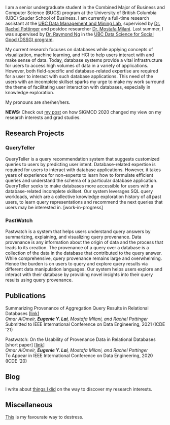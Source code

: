 I am a senior undergraduate student in the Combined Major of Business and Computer Science (BUCS) program at the University of British Columbia (UBC) Sauder School of Business. I am currently a full-time research assistant at the [UBC Data Management and Mining Lab], supervised by [Dr. Rachel Pottinger] and postdoc researcher [Dr. Mostafa Milani]. Last summer, I was supervised by [Dr. Raymond Ng] in the [UBC Data Science for Social Good (DSSG) program].

My current research focuses on databases while applying concepts of visualization, machine learning, and HCI to help users interact with and make sense of data. Today, database systems provide a vital infrastructure for users to access high volumes of data in a variety of applications. However, both field-specific and database-related expertise are required for a user to interact with such database applications. This need of the users with an incomplete skillset sparks my urge to make my work surround the theme of facilitating user interaction with databases, especially in knowledge exploration.

My pronouns are she/her/hers.

**NEWS:** Check out [my post](posts/sigmod-takeaways.html) on how SIGMOD 2020 changed my view on my research interests and grad studies.

[UBC Data Management and Mining Lab]: https://www.cs.ubc.ca/labs/db/home.php
[Dr. Rachel Pottinger]: https://www.cs.ubc.ca/~rap/
[Dr. Mostafa Milani]: https://www.cs.ubc.ca/~mkmilani/
[Dr. Raymond Ng]: https://www.cs.ubc.ca/~rng/
[UBC Data Science for Social Good (DSSG) program]: https://dsi.ubc.ca/data-science-social-good-2019

## Research Projects

### QueryTeller

QueryTeller is a query recommendation system that suggests customized queries to users by predicting user intent. Database-related expertise is required for users to interact with database applications. However, it takes years of experience for non-experts to learn how to formulate efficient queries and understand the schema of a particular database application. QueryTeller seeks to make databases more accessible for users with a database-related incomplete skillset. Our system leverages SQL query workloads, which are a collective knowledge exploration history of all past users, to learn query representations and recommend the next queries that users may be interested in. [work-in-progress]

### PastWatch

Pastwatch is a system that helps users understand query answers by summarizing, explaining, and visualizing query provenance. Data provenance is any information about the origin of data and the process that leads to its creation. The provenance of a query over a database is a collection of the data in the database that contributed to the query answer. While comprehensive, query provenance remains large and overwhelming. Hence the burden is on users to query and explore query results via different data manipulation languages. Our system helps users explore and interact with their database by providing novel insights into their query results using query provenance.

## Publications

Summarizing Provenance of Aggregation Query Results in Relational Databases \[[link](https://www.cs.ubc.ca/~mkmilani/report.pdf)\]  
*Omar AlOmeir, <strong>Eugenie Y. Lai</strong>, Mostafa Milani, and Rachel Pottinger*  
Submitted to IEEE International Conference on Data Engineering, 2021 (ICDE '21)

Pastwatch: On the Usability of Provenance Data in Relational Databases [short paper] \[[link](https://www.cs.ubc.ca/~mkmilani/pastwatch.pdf)\]  
*Omar AlOmeir, <strong>Eugenie Y. Lai</strong>, Mostafa Milani, and Rachel Pottinger*  
To Appear in IEEE International Conference on Data Engineering, 2020 (ICDE '20)

## Blog

I write about [things I did](./blog.html) on the way to discover my research interests.

## Miscellaneous

[This](./miscellaneous.html) is my favourate way to destress. 
